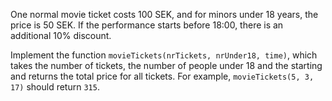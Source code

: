 One normal movie ticket costs 100 SEK, and for minors under 18 years, the price is 50 SEK. If the performance starts before 18:00, there is an additional 10% discount.

Implement the function `movieTickets(nrTickets, nrUnder18, time)`, which takes the number of tickets, the number of people under 18 and the starting and returns the total price for all tickets.
For example, `movieTickets(5, 3, 17)` should return `315`.